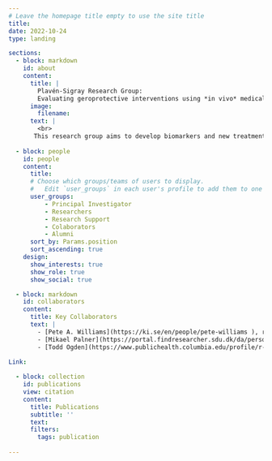 ```yaml
---
# Leave the homepage title empty to use the site title
title:
date: 2022-10-24
type: landing

sections:
  - block: markdown
    id: about 
    content:
      title: |
        Plavén-Sigray Research Group: 
        Evaluating geroprotective interventions using *in vivo* medical imaging 
      image:
        filename: 
      text: |
        <br>
       This research group aims to develop biomarkers and new treatments for neurodegenerative diseases by applying neuroimaging techniques, such as MRI and PET. We are currently running the [ERAP](https://classic.clinicaltrials.gov/ct2/show/NCT06022068) phase IIa trial, where we evaluate the effect of the drug sirolimus/rapamycin on human neurodegeneration and aging. Our work also involves creating and assessing biomarkers of aging that can be used as endpoints in clinical trials of geroprotective compounds. To this end, we apply machine learning models to large batches of multi-modal imaging data to estimate the biological age of different organ-systems in the human body.
      
  - block: people
    id: people
    content:
      title:
      # Choose which groups/teams of users to display.
      #   Edit `user_groups` in each user's profile to add them to one or more of these groups.
      user_groups:
          - Principal Investigator
          - Researchers
          - Research Support
          - Colaborators
          - Alumni
      sort_by: Params.position
      sort_ascending: true
    design:
      show_interests: true
      show_role: true
      show_social: true

  - block: markdown
    id: collaborators
    content:
      title: Key Collaborators
      text: |
        - [Pete A. Williams](https://ki.se/en/people/pete-williams ), research group leader at KI/St Eriks Eye Hospital. <br>
        - [Mikael Palner](https://portal.findresearcher.sdu.dk/da/persons/mpalner), small-animal PET imaging research group leader at the University of Southern Denmark. <br>
        - [Todd Ogden](https://www.publichealth.columbia.edu/profile/r-todd-ogden-phd), vice chair of Columbia University Department of Biostatistics, NYC, USA. <br>

Link: 
    
  - block: collection
    id: publications
    view: citation
    content:
      title: Publications 
      subtitle: ''
      text:
      filters:
        tags: publication
  
---
```

